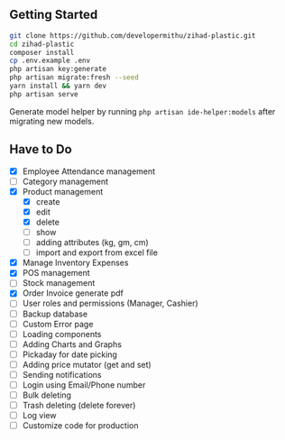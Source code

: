 
## Getting Started

```bash
git clone https://github.com/developermithu/zihad-plastic.git
cd zihad-plastic
composer install
cp .env.example .env
php artisan key:generate
php artisan migrate:fresh --seed
yarn install && yarn dev
php artisan serve
```

Generate model helper by running ```php artisan ide-helper:models``` after migrating new models.

## Have to Do

- [x] Employee Attendance management
- [ ] Category management
- [x] Product management
  - [x] create
  - [x] edit
  - [x] delete
  - [ ] show
  - [ ] adding attributes (kg, gm, cm)
  - [ ] import and export from excel file
- [x] Manage Inventory Expenses
- [x] POS management
- [ ] Stock management
- [x] Order Invoice generate pdf
- [ ] User roles and permissions (Manager, Cashier)
- [ ] Backup database 
- [ ] Custom Error page
- [ ] Loading components
- [ ] Adding Charts and Graphs
- [ ] Pickaday for date picking
- [ ] Adding price mutator (get and set)
- [ ] Sending notifications
- [ ] Login using Email/Phone number
- [ ] Bulk deleting
- [ ] Trash deleting (delete forever)
- [ ] Log view
- [ ] Customize code for production
